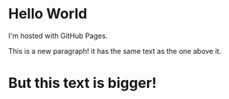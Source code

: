 <h1>Hello World</h1>
<p>I'm hosted with GitHub Pages.</p>
<p>This is a new paragraph! it has the same text as the one above it.<p>
<h1>But this text is bigger!<p>
